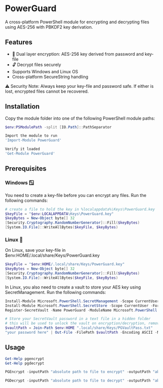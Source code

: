 # PowerGuard

A cross-platform PowerShell module for encrypting and decrypting files using AES-256 with PBKDF2 key derivation.

## Features

- 🔐 Dual layer encryption: AES-256 key derived from password and key-file
- 🔓 Decrypt files securely 
- Supports Windows and Linux OS
- Cross-platform SecureString handling

⚠️ Security Note: Always keep your key-file and password safe. If either is lost, encrypted files cannot be recovered.

## Installation 

Copy the module folder into one of the following PowerShell module paths: 

```powershell
$env:PSModulePath -split [IO.Path]::PathSeparator

Import the module to run
'Import-Module PowerGuard'

Verify it loaded
'Get-Module PowerGuard'
```
## Prerequisites

### Windows 🪟

You need to create a key-file before you can encrypt any files. Run the following commands:

```powershell
# create a file to hold the key in %localappdata%\Keys\PowerGuard.key
$keyFile = "$env:LOCALAPPDATA\Keys\PowerGuard.key"
$keyBytes = New-Object byte[] 32
[Security.Cryptography.RandomNumberGenerator]::Fill($keyBytes)
[System.IO.File]::WriteAllBytes($keyFile, $keyBytes)
```

### Linux 🐧

On Linux, save your key-file in $env:HOME/.local/share/Keys/PowerGuard.key
```powershell
$keyFile = "$env:HOME/.local/share/Keys/PowerGuard.key"
$keyBytes = New-Object byte[] 32
[Security.Cryptography.RandomNumberGenerator]::Fill($keyBytes)
[System.IO.File]::WriteAllBytes($keyFile, $keyBytes)
```
In Linux, you also need to create a vault to store your AES key using SecretManagement. Run the following commands:
```powershell
Install-Module Microsoft.PowerShell.SecretManagement -Scope CurrentUser -Force
Install-Module Microsoft.PowerShell.SecretStore -Scope CurrentUser -Force 
Register-SecretVault -Name PowerGuard -ModuleName Microsoft.PowerShell.SecretStore 

# Store your SecretVault password in a text file in a hidden folder
# this will be used to unlock the vault on encryption/decryption, removing user input at the command line
$vaultPath = Join-Path $env:HOME ".local/share/Keys/PGVaultPass.txt"
"your password here" | Out-File -FilePath $vaultPath -Encoding ASCII -NoNewLine 
```

## Usage 

```powershell 
Get-Help pgencrypt
Get-Help pgdecrypt

PGEncrypt -inputPath "absolute path to file to encrypt" -outputPath "absolute destination path for encrypted file"

PGDecrypt -inputPath "absolute path to file to decrypt" -outputPath "absolute destination path for decrypted file"
``` 


